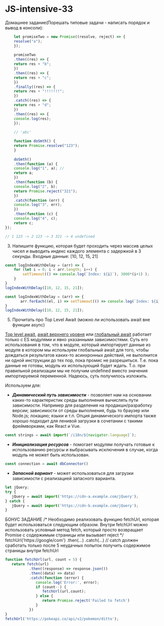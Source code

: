 # JS-intensive-33

Домашнее задание(Порешать типовые задачи - написать порядок и вывод в консоли):

```js
    let promiseTwo = new Promise((resolve, reject) => {
    resolve("a");
    });
    
    promiseTwo
    .then((res) => {
    return res + "b";
    })
    .then((res) => {
    return res + "с";
    })
    .finally((res) => {
    return res + "!!!!!!!";
    })
    .catch((res) => {
    return res + "d";
    })
    .then((res) => {
    console.log(res);
    });
    
    // 'abc'
```
```js
    function doSmth() {
    return Promise.resolve("123");
    }
    
    doSmth()
    .then(function (a) {
    console.log("1", a); //
    return a;
    })
    .then(function (b) {
    console.log("2", b);
    return Promise.reject("321");
    })
    .catch(function (err) {
    console.log("3", err);
    })
    .then(function (c) {
    console.log("4", c);
    return c;
});

// 1 123 -> 2 123 -> 3 321 -> 4 undefined
```
3) Напишите функцию, которая будет проходить через массив целых чисел и выводить индекс каждого элемента с задержкой в 3 секунды.
   Входные данные: [10, 12, 15, 21]

```js
const logIndexWithDelay = (arr) => {
    for (let i = 0; i < arr.length; i++) {
        setTimeout(() => console.log(`Index: ${i}`), 3000*(i+1) );
    }
}
logIndexWithDelay([10, 12, 15, 21]);
```

```js
const logIndexWithDelay = (arr) => {
       arr.forEach((el, i) => setTimeout(() => console.log(`Index: ${i}`), 3000*(i+1) ));
}
logIndexWithDelay([10, 12, 15, 21]);
```


5) Прочитать про Top Level Await (можно ли использовать await вне функции async)

<u>Top level await</u>, <u>await верхнего уровня</u> или <u>глобальный await</u> работает только с ES модулями и явно указанными зависимостями.
Суть его использования в том, что в модуле, который импортирует данные из модуля в котором мы используем глобальный 
await для того, чтобы дождаться результатов каких-то асинхронных действий, не выполнится ни одной инструкции до тех пор, 
пока промис не разрешиться. Т.е. пока данные не готовы, модуль их использующий будет ждать. Т.о. при правильной реализации
мы не получим undefined вместо значения импортируемой переменной. Надеюсь, суть получилось изложить.

Используем для:
- ***Динамический путь зависимости*** - позволяет нам на  основании каких-то характеристик среды выполнения вычислять пути
зависимости. Например для разделения на продакшн/разработку версии; зависимости от среды выполнения, будь то браузер или
Node.js; локацию; языки и т.п. Опция динамического импорта также хорошо подходит для ленивой загрузки в сочетании с такими
фреймворками, как React и Vue.
```js
const strings = await import(`/i18n/${navigator.language}`);
 ```
- ***Инициализация ресурсов*** - помогает модулям получать готовые к использованию ресурсы и выбрасывать исключения в случае,
когда модуль не может быть использован. 
```js
const connection = await dbConnector()
```
- ***Запасной вариант*** - может использоваться для загрузки зависимости с реализацией запасного варианта.
```js
let jQuery;
try {
   jQuery = await import('https://cdn-a.example.com/jQuery');
} catch {
   jQuery = await import('https://cdn-b.example.com/jQuery');
}
```

БОНУС ЗАДАНИЕ
/* Необходимо реализовать функцию fetchUrl, которая будет использоваться следующим образом.
Внутри fetchUrl можно использовать условный метод fetch, который просто возвращает
Promise с содержимым страницы или вызывает reject */
fetchUrl('https://google/com&#39;)
.then(...)
.catch(...) // сatch должен сработать только после 5 неудачных попыток
получить содержимое страницы внутри fetchUrl

```js
function fetchUrl(url, count = 5) {
   return fetch(url)
           .then((response) => response.json())
           .then((data) => data)
           .catch(function (error) {
              console.log('Error:', error);
              if (count--) {
                 fetchUrl(url,count);
              } else {
                 return Promise.reject('Failed to fetch')
              }
           })
}
fetchUrl('https://pokeapi.co/api/v2/pokemon/ditto');
```
